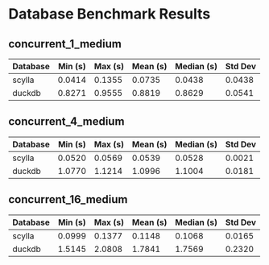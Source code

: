 # Database Benchmark Results

## concurrent_1_medium

| Database | Min (s) | Max (s) | Mean (s) | Median (s) | Std Dev |
|----------|---------|---------|----------|------------|--------|
| scylla | 0.0414 | 0.1355 | 0.0735 | 0.0438 | 0.0438 |
| duckdb | 0.8271 | 0.9555 | 0.8819 | 0.8629 | 0.0541 |

## concurrent_4_medium

| Database | Min (s) | Max (s) | Mean (s) | Median (s) | Std Dev |
|----------|---------|---------|----------|------------|--------|
| scylla | 0.0520 | 0.0569 | 0.0539 | 0.0528 | 0.0021 |
| duckdb | 1.0770 | 1.1214 | 1.0996 | 1.1004 | 0.0181 |

## concurrent_16_medium

| Database | Min (s) | Max (s) | Mean (s) | Median (s) | Std Dev |
|----------|---------|---------|----------|------------|--------|
| scylla | 0.0999 | 0.1377 | 0.1148 | 0.1068 | 0.0165 |
| duckdb | 1.5145 | 2.0808 | 1.7841 | 1.7569 | 0.2320 |

